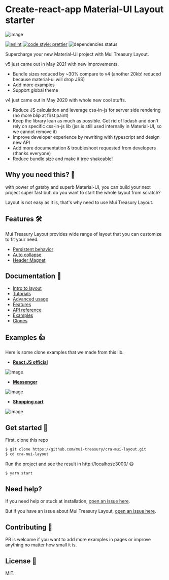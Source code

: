# Create-react-app Material-UI Layout starter

![image](https://user-images.githubusercontent.com/18292247/81573393-9fb1d800-93ce-11ea-8c08-06cfa858fe91.png)

[![eslint](https://img.shields.io/badge/eslint-enabled-green.svg)](https://eslint.org/)
[![code style: prettier](https://img.shields.io/badge/code_style-prettier-ff69b4.svg)](https://github.com/prettier/prettier)
![dependencies status](https://david-dm.org/mui-treasury/cra-mui-layout-starter.svg)

Supercharge your new Material-UI project with Mui Treasury Layout.

v5 just came out in May 2021 with new improvements.

- Bundle sizes reduced by ~30% compare to v4 (another 20kb! reduced because material-ui will drop JSS)
- Add more examples
- Support global theme

v4 just came out in May 2020 with whole new cool stuffs.

- Reduce JS calculation and leverage css-in-js for server side rendering (no more blip at first paint)
- Keep the library lean as much as possible. Get rid of lodash and don't rely on specific css-in-js lib (jss is still used internally in Material-UI, so we cannot remove it)
- Improve developer experience by rewriting with typescript and design new API
- Add more documentation & troubleshoot requested from developers (thanks everyone)
- Reduce bundle size and make it tree shakeable!

## Why you need this? 🤔
with power of gatsby and superb Material-UI, you can build your next project super fast but! do you want to start the whole layout from scratch?

Layout is not easy as it is, that's why need to use Mui Treasury Layout.

## Features 🛠
Mui Treasury Layout provides wide range of layout that you can customize to fit your need.

- [Persistent behavior](https://mui-treasury.com/layout/features/persistent-behavior)
- [Auto collapse](https://mui-treasury.com/layout/features/auto-collapse)
- [Header Magnet](https://mui-treasury.com/layout/features/header-magnet)

## Documentation 📖
- [Intro to layout](https://mui-treasury.com/layout/)
- [Tutorials](https://mui-treasury.com/layout/tutorials/dashboard-layout/)
- [Advanced usage](https://mui-treasury.com/layout/advanced/controlling-sidebar/)
- [Features](https://mui-treasury.com/layout/features/persistent-behavior)
- [API reference](https://mui-treasury.com/layout/api-reference/layout-builder)
- [Examples](https://mui-treasury.com/layout/examples/custom-theme?bgColor=d4b397)
- [Clones](https://mui-treasury.com/layout/clones/reactjs?bgColor=b6c0d4)

## Examples 👍
Here is some clone examples that we made from this lib.

- [**React JS official**](https://mui-treasury.com/layout/clones/reactjs?bgColor=b6c0d4)

![image](https://user-images.githubusercontent.com/18292247/81502584-08368180-9309-11ea-92de-334e92a095df.png)

- [**Messenger**](https://mui-treasury.com/layout/clones/messenger?bgColor=rgb(0,153,255)&dark=true)

![image](https://user-images.githubusercontent.com/18292247/81502639-4a5fc300-9309-11ea-841a-18d698a6acc0.png)

- [**Shopping cart**](https://mui-treasury.com/layout/clones/shopping-cart?bgColor=EAEEF1)

![image](https://user-images.githubusercontent.com/18292247/81502663-6d8a7280-9309-11ea-88ae-faeebbdb9ddf.png)

## Get started 🚀

First, clone this repo
```bash
$ git clone https://github.com/mui-treasury/cra-mui-layout.git
$ cd cra-mui-layout
```

Run the project and see the result in http://localhost:3000/ 😃

```bash
$ yarn start
```

## Need help?
If you need help or stuck at installation, [open an issue here](https://github.com/mui-treasury/cra-mui-layout-starter/issues).

But if you have an issue about Mui Treasury Layout, [open an issue here](https://github.com/siriwatknp/mui-treasury/issues).

## Contributing 💪

PR is welcome if you want to add more examples in pages or improve anything no matter how small it is.

## License 📝

MIT.
